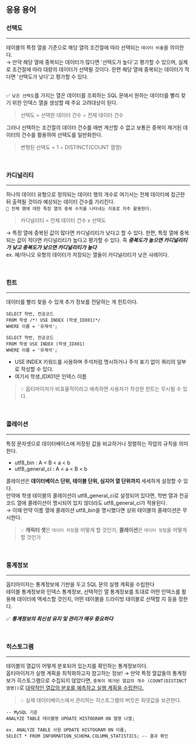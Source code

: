 ## 응용 용어
### 선택도
---
테이블의 특정 열을 기준으로 해당 열의 조건절에 따라 선택되는 ```데이터 비율```을 의미한다. <br>
→ 만약 해당 열에 중복되는 데이터가 많다면 '선택도가 높다'고 평가할 수 있으며, 실제로 조건절에 따라 대량의 데이터가 선택될 것이다. 한편 해당 열에 중복되는 데이터가 적다면 '선택도가 낮다'고 평가할 수 있다. <br><br>

✅ ```낮은 선택도```를 가지는 열은 데이터를 조회하는 SQL 문에서 원하는 데이터를 빨리 찾기 위한 인덱스 열을 생성할 때 주요 고려대상이 된다.

> 선택도 = 선택한 데이터 건수 ÷ 전체 데이터 건수

그러나 선택하는 조건절의 데이터 건수를 매번 계산할 수 없고 보통은 중복이 제거된 데이터의 건수를 활용하여 선택도를 일반화한다.
> 변형된 선택도 = 1 ÷ DISTINCT(COUNT 열명)

<br>

### 카디널리티
---
하나의 데이터 유형으로 정의되는 데이터 행의 개수로 여기서는 전체 데이터에 접근한 뒤 출력될 것이라 예상되는 데이터 건수를 가리킨다. <br>
```📢 전체 행에 대한 특정 열의 중복 수치를 나타내는 지표로 자주 활용한다.```

> 카디널리티 = 전체 데이터 건수 x 선택도 

→ 특정 열에 중복된 값이 많다면 카디널리티가 낮다고 할 수 있다. 한편, 특정 열에 중복되는 값이 적다면 카디널리티가 높다고 평가할 수 있다. 즉 ***중복도가 높으면 카디널리티가 낮고 중복도가 낮으면 카디널리티가 높다*** <br>
ex. 예/아니오 유형의 데이터가 저장되는 열들이 카디널리티가 낮은 사례이다. 

<br>

### 힌트
---
데이터를 빨리 찾을 수 있게 추가 정보를 전달하는 게 힌트이다. <br>
```
SELECT 학번, 전공코드
FROM 학생 /*! USE INDEX (학생_IDX01)*/
WHERE 이름 = '유재석';

SELECT 학번, 전공코드
FROM 학생 USE INDEX (학생_IDX01)
WHERE 이름 = '유재석';
```
- USE INDEX 키워드를 사용하며 주석처럼 명시하거나 주석 표기 없이 쿼리의 일부로 작성할 수 있다.
- 여기서 학생_IDX01은 인덱스 이름

> 💡 옵티마이저가 비효율적이라고 예측하면 사용자가 작성한 힌트는 무시될 수 있다.

<br>

### 콜레이션
---
특정 문자셋으로 데이터베이스에 저장된 값을 비교하거나 정렬하는 작업의 규칙을 의미한다. <br>
- utf8_bin : A < B < a < b
- utf8_general_ci : A < a < B < b

콜레이션은 **데이터베이스 단위, 테이블 단위, 심지어 열 단위까지** 세세하게 설정할 수 있다. <br>
만약에 학생 테이블의 콜레이션이 utf8_general_ci로 설정되어 있다면, 학번 열과 전공 코드 열에 콜레이션이 명시되어 있지 않더라도 utf8_general_ci가 적용된다. <br>
→ 이때 만약 이름 열에 콜레이션 utf8_bin을 명시했다면 상위 테이블의 콜레이션은 무시한다. 

> 💡 **캐릭터 셋**은 `데이터 저장`을 어떻게 할 것인가, **콜레이션**은 `데이터 정렬`을 어떻게 할 것인가

<br>

### 통계정보
---
옵티마이저는 통계정보에 기반을 두고 SQL 문의 실행 계획을 수립한다 <br>
테이블 통계정보와 인덱스 통계정보, 선택적인 열 통계정보를 토대로 어떤 인덱스를 활용해 데이터에 액세스할 것인지, 어떤 테이블을 
드라이빙 테이블로 선택할 지 등을 정한다. <br>

✅ ***통계정보의 최신성 유지 및 관리가 매우 중요하다***

<br>

### 히스토그램
---
테이블의 열값이 어떻게 분포되어 있는지를 확인하는 통계정보이다. <br>
옵티마이저가 실행 계획을 최적화하고자 참고하는 정보!
→ 만약 특정 열값들의 통계정보가 히스토그램으로 수집되지 않았다면, ```중복이 제거된 열값의 개수 (COUNT(DISTINCT 열명))```로 <u>대략적인 열값의 분포를 예측하고 실행 계획을 수립한다.</u> <br>

> 💡 실제 데이터베이스에서 관리하는 히스토그램의 버킷은 최댓값을 보관한다.

```
-- MySQL 기준
ANALYZE TABLE 테이블명 UPDATE HISTOGRAM ON 열명 나열;

ex. ANALYZE TABLE 사원 UPDATE HISTOGRAM ON 이름;
SELECT * FROM INFORMATION_SCHEMA.COLUMN_STATISTICS; -- 결과 확인
```